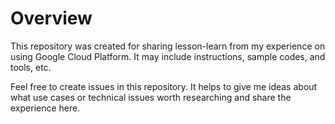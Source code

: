 # Overview
This repository was created for sharing lesson-learn from my experience on using Google Cloud Platform. It may include instructions, sample codes, and tools, etc.

Feel free to create issues in this repository. It helps to give me ideas about what use cases or technical issues worth researching and share the experience here.
